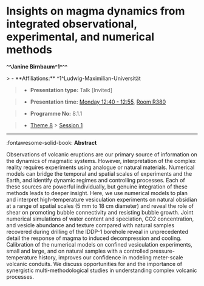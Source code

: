 # Insights on magma dynamics from integrated observational, experimental, and numerical methods

**^^Janine Birnbaum^1^^^**

<!-- more -->> - **Affiliations:** ^1^Ludwig-Maximilian-Universität

> - **Presentation type:** Talk [Invited]

> - **Presentation time:** [Monday 12:40 - 12:55](../sessions_comparison.md#__tabbed_1_5), [Room R380](../maps_venue.md#__tabbed_1_1)

> - **Programme No:** 8.1.1

> - [Theme 8](../theme8.md) > [Session 1](../sessions/session-8-1.md)

--- 

:fontawesome-solid-book: **Abstract**

Observations of volcanic eruptions are our primary source of information on the dynamics of magmatic systems. However, interpretation of the complex reality requires experiments using analogue or natural materials. Numerical models can bridge the temporal and spatial scales of experiments and the Earth, and identify dynamic regimes and controlling processes. Each of these sources are powerful individually, but genuine integration of these methods leads to deeper insight. Here, we use numerical models to plan and interpret high-temperature vesiculation experiments on natural obsidian at a range of spatial scales (5 mm to 18 cm diameter) and reveal the role of shear on promoting bubble connectivity and resisting bubble growth. Joint numerical simulations of water content and speciation, CO2 concentration, and vesicle abundance and texture compared with natural samples recovered during drilling of the IDDP-1 borehole reveal in unprecedented detail the response of magma to induced decompression and cooling. Calibration of the numerical models on confined vesiculation experiments, small and large, and on natural samples with a controlled pressure-temperature history, improves our confidence in modeling meter-scale volcanic conduits. We discuss opportunities for and the importance of synergistic multi-methodological studies in understanding complex volcanic processes.

